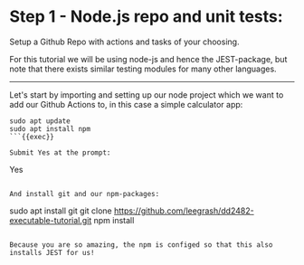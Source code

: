 # Step 1 - Node.js repo and unit tests:

Setup a Github Repo with actions and tasks of your choosing. 

For this tutorial we will be using node-js and hence the JEST-package, but note that there exists similar testing modules for many other languages. 

----

Let's start by importing and setting up our node project which we want to add our Github Actions to, in this case a simple calculator app:

```
sudo apt update
sudo apt install npm
```{{exec}}

Submit Yes at the prompt:

```
Yes
```{{exec}}

And install git and our npm-packages:

```
sudo apt install git
git clone https://github.com/leegrash/dd2482-executable-tutorial.git
npm install
```{{exec}} 

Because you are so amazing, the npm is configed so that this also installs JEST for us!
